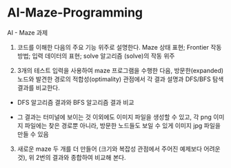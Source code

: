 # AI-Maze-Programming

AI - Maze 과제

1. 코드를 이해한 다음의 주요 기능 위주로 설명한다. Maze 상태 표현; Frontier 작동 방법; 입력 데이터의 표현; solve 알고리즘 (solve)의 작동 위주

2. 3개의 테스트 입력을 사용하여 maze 프로그램을 수행한 다음, 방문한(expanded) 노드와 발견한 경로의 적합성(optimality) 관점에서 각 결과 설명과 DFS/BFS 탐색 결과를 비교한다.

- DFS 알고리즘 결과와 BFS 알고리즘 결과 비교

- 그 결과는 터미널에 보이는 것 이외에도 이미지 파일을 생성할 수 있고, 각 png 이미지 파일에는 찾은 경로뿐 아니라, 방문한 노드들도 보일 수 있게 이미지 jpg 파일을 만들 수 있음

3. 새로운 maze 두 개를 더 만들어 (크기와 복잡성 관점에서 주어진 예제보다 어려운 것), 위 2번의 결과와 종합하여 비교해 본다.
